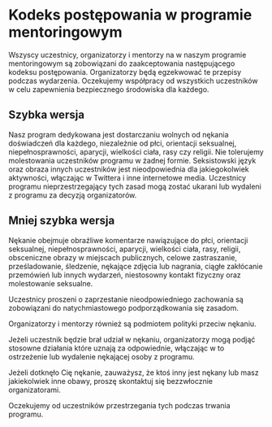 # Kodeks postępowania w programie mentoringowym

Wszyscy uczestnicy, organizatorzy i mentorzy na w naszym programie mentoringowym są zobowiązani do zaakceptowania następującego kodeksu postępowania. Organizatorzy będą egzekwować te przepisy podczas wydarzenia. Oczekujemy współpracy od wszystkich uczestników w celu zapewnienia bezpiecznego środowiska dla każdego.

## Szybka wersja

Nasz program dedykowana jest dostarczaniu wolnych od nękania doświadczeń dla każdego, niezależnie od płci, orientacji seksualnej, niepełnosprawności, aparycji, wielkości ciała, rasy czy religii. Nie tolerujemy molestowania uczestników programu w żadnej formie. Seksistowski język oraz obraza innych uczestników jest nieodpowiednia dla jakiegokolwiek aktywności, włączając w Twittera i inne internetowe media. Uczestnicy programu nieprzestrzegający tych zasad mogą zostać ukarani lub wydaleni z programu za decyzją organizatorów.
## Mniej szybka wersja

Nękanie obejmuje obraźliwe komentarze nawiązujące do płci, orientacji seksualnej, niepełnosprawności, aparycji, wielkości ciała, rasy, religii, obsceniczne obrazy w miejscach publicznych, celowe zastraszanie, prześladowanie, śledzenie, nękające zdjęcia lub nagrania, ciągłe zakłócanie przemówień lub innych wydarzeń, niestosowny kontakt fizyczny oraz molestowanie seksualne.

Uczestnicy proszeni o zaprzestanie nieodpowiedniego zachowania są zobowiązani do natychmiastowego podporządkowania się zasadom.

Organizatorzy i mentorzy również są podmiotem polityki przeciw nękaniu.

Jeżeli uczestnik będzie brał udział w nękaniu, organizatorzy mogą podjąć stosowne działania które uznają za odpowiednie, włączając w to ostrzeżenie lub wydalenie nękającej osoby z programu.

Jeżeli dotknęło Cię nękanie, zauważysz, że ktoś inny jest nękany lub masz jakiekolwiek inne obawy, proszę skontaktuj się bezzwłocznie organizatorami.

Oczekujemy od uczestników przestrzegania tych podczas trwania programu.
